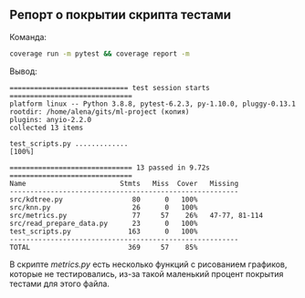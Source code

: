 ## Репорт о покрытии скрипта тестами

Команда:

```sh
coverage run -m pytest && coverage report -m
```

Вывод: 

```
============================= test session starts ==============================
platform linux -- Python 3.8.8, pytest-6.2.3, py-1.10.0, pluggy-0.13.1
rootdir: /home/alena/gits/ml-project (копия)
plugins: anyio-2.2.0
collected 13 items                                                             

test_scripts.py .............                                            [100%]

============================== 13 passed in 9.72s ==============================
Name                       Stmts   Miss  Cover   Missing
--------------------------------------------------------
src/kdtree.py                 80      0   100%
src/knn.py                    26      0   100%
src/metrics.py                77     57    26%   47-77, 81-114
src/read_prepare_data.py      23      0   100%
test_scripts.py              163      0   100%
--------------------------------------------------------
TOTAL                        369     57    85%
```

В скрипте *metrics.py* есть несколько функций с рисованием графиков, которые не тестировались, из-за такой маленький процент покрытия тестами для этого файла.

